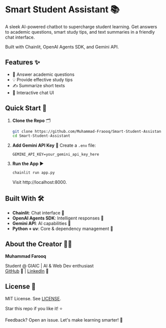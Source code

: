 # Smart Student Assistant 📚

A sleek AI-powered chatbot to supercharge student learning. Get answers to academic questions, smart study tips, and text summaries in a friendly chat interface.

Built with Chainlit, OpenAI Agents SDK, and Gemini API.

## Features ✨
- 📖 Answer academic questions
- 💡 Provide effective study tips
- ✍️ Summarize short texts
- 💬 Interactive chat UI

## Quick Start 🚀
1. **Clone the Repo** 🗂️
   ```bash
   git clone https://github.com/Muhammad-Fraooq/Smart-Student-Assistant.git
   cd Smart-Student-Assistant
   ```

2. **Add Gemini API Key** 🔑
   Create a `.env` file:
   ```env
   GEMINI_API_KEY=your_gemini_api_key_here
   ```

3. **Run the App** ▶️
   ```bash 
   chainlit run app.py
   ```
   Visit http://localhost:8000.

## Built With 🛠️
- **Chainlit**: Chat interface 💬
- **OpenAI Agents SDK**: Intelligent responses 🧠
- **Gemini API**: AI capabilities 🌟
- **Python + uv**: Core & dependency management 🐍

## About the Creator 👨‍💻
**Muhammad Farooq**

Student @ GIAIC | AI & Web Dev enthusiast  
[GitHub](https://github.com/Muhammad-Fraooq) 🐙 | [LinkedIn](https://www.linkedin.com/in/muhammad-farooq-developer/) 🔗

## License 📜
MIT License. See [LICENSE](LICENSE).

Star this repo if you like it! ⭐

Feedback? Open an issue. Let's make learning smarter! 🚀
